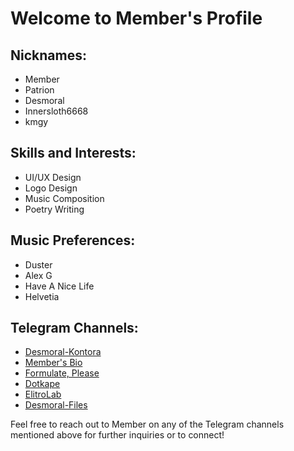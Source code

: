 <h1>Welcome to Member's Profile</h1>

<h2>Nicknames:</h2>
<ul>
    <li>Member</li>
    <li>Patrion</li>
    <li>Desmoral</li>
    <li>Innersloth6668</li>
    <li>kmgy</li>
</ul>

<h2>Skills and Interests:</h2>
<ul>
    <li>UI/UX Design</li>
    <li>Logo Design</li>
    <li>Music Composition</li>
    <li>Poetry Writing</li>
</ul>

<h2>Music Preferences:</h2>
<ul>
    <li>Duster</li>
    <li>Alex G</li>
    <li>Have A Nice Life</li>
    <li>Helvetia</li>
</ul>

<h2>Telegram Channels:</h2>
<ul>
    <li><a href="https://t.me/desmoral_kontora">Desmoral-Kontora</a></li>
    <li><a href="https://t.me/memberbio">Member's Bio</a></li>
    <li><a href="https://t.me/formulateplease">Formulate, Please</a></li>
    <li><a href="https://t.me/dotkape">Dotkape</a></li>
    <li><a href="https://t.me/elitrolab">ElitroLab</a></li>
    <li><a href="https://t.me/desmoralfiles">Desmoral-Files</a></li>
</ul>

<p>
    Feel free to reach out to Member on any of the Telegram channels mentioned above for further inquiries or to connect!
</p>
